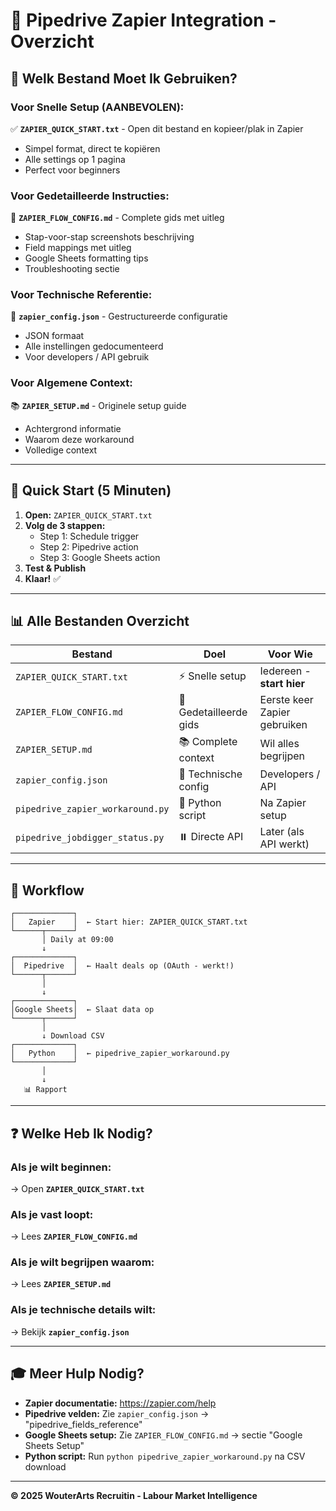 # 🔄 Pipedrive Zapier Integration - Overzicht

## 📁 Welk Bestand Moet Ik Gebruiken?

### Voor Snelle Setup (AANBEVOLEN):
✅ **`ZAPIER_QUICK_START.txt`** - Open dit bestand en kopieer/plak in Zapier
   - Simpel format, direct te kopiëren
   - Alle settings op 1 pagina
   - Perfect voor beginners

### Voor Gedetailleerde Instructies:
📖 **`ZAPIER_FLOW_CONFIG.md`** - Complete gids met uitleg
   - Stap-voor-stap screenshots beschrijving
   - Field mappings met uitleg
   - Google Sheets formatting tips
   - Troubleshooting sectie

### Voor Technische Referentie:
🔧 **`zapier_config.json`** - Gestructureerde configuratie
   - JSON formaat
   - Alle instellingen gedocumenteerd
   - Voor developers / API gebruik

### Voor Algemene Context:
📚 **`ZAPIER_SETUP.md`** - Originele setup guide
   - Achtergrond informatie
   - Waarom deze workaround
   - Volledige context

---

## 🚀 Quick Start (5 Minuten)

1. **Open:** `ZAPIER_QUICK_START.txt`
2. **Volg de 3 stappen:**
   - Step 1: Schedule trigger
   - Step 2: Pipedrive action
   - Step 3: Google Sheets action
3. **Test & Publish**
4. **Klaar!** ✅

---

## 📊 Alle Bestanden Overzicht

| Bestand | Doel | Voor Wie |
|---------|------|----------|
| `ZAPIER_QUICK_START.txt` | ⚡ Snelle setup | Iedereen - **start hier** |
| `ZAPIER_FLOW_CONFIG.md` | 📖 Gedetailleerde gids | Eerste keer Zapier gebruiken |
| `ZAPIER_SETUP.md` | 📚 Complete context | Wil alles begrijpen |
| `zapier_config.json` | 🔧 Technische config | Developers / API |
| `pipedrive_zapier_workaround.py` | 🐍 Python script | Na Zapier setup |
| `pipedrive_jobdigger_status.py` | ⏸️ Directe API | Later (als API werkt) |

---

## 🎯 Workflow

```
┌─────────────┐
│   Zapier    │  ← Start hier: ZAPIER_QUICK_START.txt
└──────┬──────┘
       │ Daily at 09:00
       ↓
┌─────────────┐
│  Pipedrive  │  ← Haalt deals op (OAuth - werkt!)
└──────┬──────┘
       │
       ↓
┌─────────────┐
│Google Sheets│  ← Slaat data op
└──────┬──────┘
       │
       ↓ Download CSV
┌─────────────┐
│   Python    │  ← pipedrive_zapier_workaround.py
└─────────────┘
       │
       ↓
   📊 Rapport
```

---

## ❓ Welke Heb Ik Nodig?

### Als je wilt beginnen:
→ Open **`ZAPIER_QUICK_START.txt`**

### Als je vast loopt:
→ Lees **`ZAPIER_FLOW_CONFIG.md`**

### Als je wilt begrijpen waarom:
→ Lees **`ZAPIER_SETUP.md`**

### Als je technische details wilt:
→ Bekijk **`zapier_config.json`**

---

## 🎓 Meer Hulp Nodig?

- **Zapier documentatie:** https://zapier.com/help
- **Pipedrive velden:** Zie `zapier_config.json` → "pipedrive_fields_reference"
- **Google Sheets setup:** Zie `ZAPIER_FLOW_CONFIG.md` → sectie "Google Sheets Setup"
- **Python script:** Run `python pipedrive_zapier_workaround.py` na CSV download

---

**© 2025 WouterArts Recruitin - Labour Market Intelligence**

